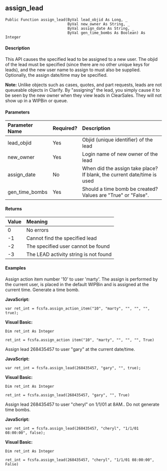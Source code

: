assign_lead
-----------

```
Public Function assign_lead(ByVal lead_objid As Long, _
                            ByVal new_owner As String, _
                            ByVal assign_date As String, _
                            ByVal gen_time_bombs As Boolean) As Integer
```

#### Description

This API causes the specified lead to be assigned to a new user. The objid of the lead must be specified (since there are no other unique keys for leads), and the new user name to assign to must also be supplied. Optionally, the assign date/time may be specified.

**Note:** Unlike objects such as cases, quotes, and part requests, leads are not queueable objects in Clarify. By "assigning" the lead, you simply cause it to be seen by the new owner when they view leads in ClearSales. They will not show up in a WIPBin or queue.

#### Parameters

| Parameter Name | Required? | Description |
|:--- |:--- |:--- |
| lead_objid | Yes | Objid (unique identifier) of the lead |
| new_owner | Yes | Login name of new owner of the lead |
| assign_date | No | When did the assign take place? If blank, the current date/time is used |
| gen_time_bombs | Yes | Should a time bomb be created? Values are "True" or "False". |

#### Returns

| Value | Meaning |
|:--- |:--- |
| 0 | No errors |
| -1 | Cannot find the specified lead |
| -2 | The specified user cannot be found |
| -3 | The LEAD activity string is not found |

#### Examples

Assign action item number '10' to user 'marty'. The assign is performed by the current user, is placed in the default WIPBin and is assigned at the current time. Generate a time bomb.

**JavaScript:**
```
var ret_int = fcsfa.assign_action_item("10", "marty", "", "", "", true);
```

**Visual Basic:**
```
Dim ret_int As Integer

ret_int = fcsfa.assign_action item("10", "marty", "", "", "", True)
```

Assign lead 268435457 to user "gary" at the current date/time.

**JavaScript:**
```
var ret_int = fcsfa.assign_lead(268435457, "gary", "", true);
```

**Visual Basic:**
```
Dim ret_int As Integer

ret_int = fcsfa.assign_lead(268435457, "gary", "", True)
```

Assign lead 268435457 to user "cheryl" on 1/1/01 at 8AM.. Do not generate time bombs.

**JavaScript:**
```
var ret_int = fcsfa.assign_lead(268435457, "cheryl", "1/1/01 08:00:00", false);
```

**Visual Basic:**
```
Dim ret_int As Integer

ret_int = fcsfa.assign_lead(268435457, "cheryl", "1/1/01 08:00:00", False)
```
